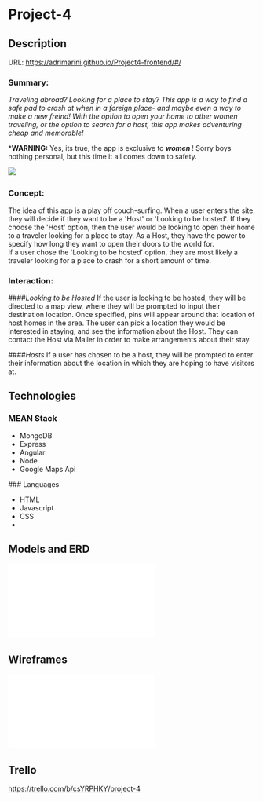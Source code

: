 # Project-4
## Description

URL: https://adrimarini.github.io/Project4-frontend/#/

### Summary:
<i> Traveling abroad? Looking for a place to stay? This app is a way to find a safe pad to crash at when in a foreign place- and maybe even a way to make a new freind! With the option to open your home to other women traveling, or the option to search for a host, this app makes adventuring cheap and memorable! </i>

*<strong>WARNING:</strong> Yes, its true, the app is exclusive to <strong><i> women </strong></i> ! Sorry boys nothing personal, but this time it all comes down to safety.

![](http://i.giphy.com/3o7qDNLF8D2Lqe8GGc.gif)

### Concept:
The idea of this app is a play off couch-surfing. When a user enters the site, they will decide if they want to be a 'Host' or 'Looking to be hosted'. If they choose the 'Host' option, then the user would be looking to open their home to a traveler looking for a place to stay. As a Host, they have the power to specify how long they want to open their doors to the world for.
<br>
If a user chose the 'Looking to be hosted' option, they are most likely a traveler looking for a place to crash for a short amount of time.

### Interaction:
####<i>Looking to be Hosted</i>
If the user is looking to be hosted, they will be directed to a map view, where they will be prompted to input their destination location. Once specified, pins will appear around that location of host homes in the area. The user can pick a location they would be interested in staying, and see the information about the Host. They can contact the Host via Mailer in order to make arrangements about their stay.

####<i>Hosts</i>
If a user has chosen to be a host, they will be prompted to enter their information about the location in which they are hoping to have visitors at.

## Technologies
### MEAN Stack
<ul>
  <li> MongoDB </li>
  <li> Express </li>
  <li> Angular </li>
  <li> Node </li>
  <li> Google Maps Api </li>
</ul>
### Languages
<ul>
  <li> HTML </li>
  <li> Javascript </li>
  <li> CSS <li>
</ul>

## Models and ERD
![Project 4 ERD/MODELS](assets/proj4ERD.pdf)

## Wireframes 

![Wireframes](assets/project4-wireframe.pdf) 

## Trello
https://trello.com/b/csYRPHKY/project-4
